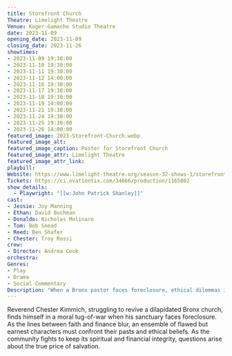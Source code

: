 ```yaml
---
title: Storefront Church
Theatre: Limelight Theatre
Venue: Koger-Gamache Studio Theatre
date: 2023-11-09
opening_date: 2023-11-09
closing_date: 2023-11-26
showtimes: 
- 2023-11-09 19:30:00
- 2023-11-10 19:30:00
- 2023-11-11 19:30:00
- 2023-11-12 14:00:00
- 2023-11-16 19:30:00
- 2023-11-17 19:30:00
- 2023-11-18 19:30:00
- 2023-11-19 14:00:00
- 2023-11-21 19:30:00
- 2023-11-24 19:30:00
- 2023-11-25 19:30:00
- 2023-11-26 14:00:00
featured_image: 2023-Storefront-Church.webp
featured_image_alt: 
featured_image_caption: Poster for Storefront Church
featured_image_attr: Limelight Theatre
featured_image_attr_link: 
playbill:
Website: https://www.limelight-theatre.org/season-32-shows-1/storefront-church
Tickets: https://ci.ovationtix.com/34666/production/1165802
show_details: 
  - Playwright: "[[w:John Patrick Shanley]]"
cast:
- Jessie: Joy Manning
- Ethan: David Buchman
- Donaldo: Nicholas Molinaro
- Tom: Bob Snead
- Reed: Ben Shafer
- Chester: Troy Rossi
crew:
- Director: Andrea Cook
orchestra:
Genres:
- Play
- Drama
- Social Commentary
Description: "When a Bronx pastor faces foreclosure, ethical dilemmas intertwine with personal redemption in this stirring drama."
---
```

Reverend Chester Kimmich, struggling to revive a dilapidated Bronx church, finds himself in a moral tug-of-war when his sanctuary faces foreclosure. As the lines between faith and finance blur, an ensemble of flawed but earnest characters must confront their pasts and ethical beliefs. As the community fights to keep its spiritual and financial integrity, questions arise about the true price of salvation.